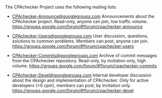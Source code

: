 The CPAchecker Project uses the following mailing lists:

- CPAchecker-Announce@googlegroups.com
  Announcements about the CPAchecker project.
  Read-only, anyone can join, low traffic volume.
  https://groups.google.com/forum/#!forum/cpachecker-announce

- CPAchecker-Users@googlegroups.com
  User discussion, questions, solutions to common problems.
  Members can post, anyone can join.
  https://groups.google.com/forum/#!forum/cpachecker-users

- CPAchecker-Commits@googlegroups.com
  Archive of commit messages from the CPAchecker repository.
  Read-only, by invitation only, high volume.
  https://groups.google.com/forum/#!forum/cpachecker-commits

- CPAchecker-Devel@googlegroups.com
  Internal developer discussion about the design and implementation of CPAchecker.
  Only for active developers (>0 cpm), members can post, by invitation only.
  https://groups.google.com/forum/#!forum/cpachecker-devel
